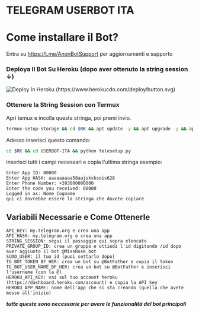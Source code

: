 # TELEGRAM USERBOT ITA

# Come installare il Bot?

Entra su https://t.me/AnonBotSupport per aggiornamenti e supporto

### Deploya Il Bot Su Heroku (dopo aver ottenuto la string session ↓)

![Deploy In Heroku (https://www.herokucdn.com/deploy/button.svg)](https://heroku.com/deploy)

### Ottenere la String Session con Termux

Apri temux e incolla questa stringa, poi premi invio.
```sh
termux-setup-storage && cd $RK && apt update -y && apt upgrade -y && apt install git -y && git clone https://github.com/AlpHyx74/USERBOT-ITA && apt install git python -y && pip install telethon
```

Adesso inserisci questo comando:
```sh
cd $RK && cd USERBOT-ITA && python telesetup.py
```

inserisci tutti i campi necessari e copia l'ultima stringa
esempio:
```
Enter App ID: 00000
Enter App HASH: aaaaaaaaa58aajsksksois628
Enter Phone Number: +393000000000
Enter the code you received: 00000
Logged in as: Nome Cognome
qui ci dovrebbe essere la stringa che dovete copiare
```

## Variabili Necessarie e Come Ottenerle
```
API_KEY: my.telegram.org e crea una app
API_HASH: my.telegram.org e crea una app
STRING_SESSION: segui il passaggio qui sopra elencato
PRIVATE_GROUP_ID: crea un gruppo e ottiedi l'id digitando /id dopo aver aggiunto il bot @MissRose_bot
SUDO_USER: il tuo id (puoi settarlo dopo)
TG_BOT_TOKEN_BF_HER: crea un bot su @BotFather e copia il token
TG_BOT_USER_NAME_BF_HER: crea un bot su @BotFather e inserisci l'username (con la @)
HEROKU_API_KEY: vai sul tuo account heroku (https://dashboard.heroku.com/account) e copia la API key
HEROKU_APP_NAME: nome dell'app che si sta creando (quella che avete messo all'inizio)
```

***tutte queste sono necessarie per avere le funzionalità del bot principali***
